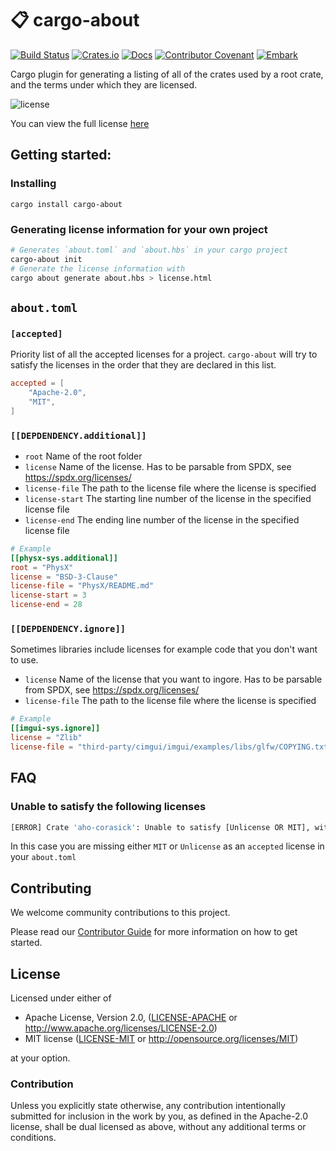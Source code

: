 # 📋 cargo-about

[![Build Status](https://github.com/EmbarkStudios/cargo-about/workflows/CI/badge.svg)](https://github.com/EmbarkStudios/cargo-about/actions?workflow=CI)
[![Crates.io](https://img.shields.io/crates/v/cargo-about.svg)](https://crates.io/crates/cargo-about)
[![Docs](https://docs.rs/cargo-about/badge.svg)](https://docs.rs/cargo-about)
[![Contributor Covenant](https://img.shields.io/badge/contributor%20covenant-v1.4%20adopted-ff69b4.svg)](CODE_OF_CONDUCT.md)
[![Embark](https://img.shields.io/badge/embark-open%20source-blueviolet.svg)](https://embark.dev)

Cargo plugin for generating a listing of all of the crates used by a root crate, and the terms under which they are licensed.

![license](https://i.imgur.com/pvOjj06.png)

You can view the full license [here](media/license.html)

## Getting started:

### Installing

```
cargo install cargo-about
```

### Generating license information for your own project

```bash
# Generates `about.toml` and `about.hbs` in your cargo project
cargo-about init
# Generate the license information with
cargo about generate about.hbs > license.html
```

## `about.toml`

### `[accepted]`

Priority list of all the accepted licenses for a project. `cargo-about` will try to satisfy the licenses in the order that they are declared in this list.

```toml
accepted = [
    "Apache-2.0",
    "MIT",
]
```
### `[[DEPDENDENCY.additional]]`
* `root` Name of the root folder
* `license` Name of the license. Has to be parsable from SPDX, see https://spdx.org/licenses/
* `license-file` The path to the license file where the license is specified
* `license-start` The starting line number of the license in the specified license file
* `license-end` The ending line number of the license in the specified license file


```toml
# Example
[[physx-sys.additional]]
root = "PhysX"
license = "BSD-3-Clause"
license-file = "PhysX/README.md"
license-start = 3
license-end = 28
```

### `[[DEPDENDENCY.ignore]]`
Sometimes libraries include licenses for example code that you don't want to use.

* `license` Name of the license that you want to ingore. Has to be parsable from SPDX, see https://spdx.org/licenses/
* `license-file` The path to the license file where the license is specified

```toml
# Example
[[imgui-sys.ignore]]
license = "Zlib"
license-file = "third-party/cimgui/imgui/examples/libs/glfw/COPYING.txt"
```

## FAQ

### Unable to satisfy the following licenses

```bash
[ERROR] Crate 'aho-corasick': Unable to satisfy [Unlicense OR MIT], with the following accepted licenses [Apache-2.0]
```

In this case you are missing either `MIT` or `Unlicense` as an `accepted` license in your `about.toml`

## Contributing

We welcome community contributions to this project.

Please read our [Contributor Guide](CONTRIBUTING.md) for more information on how to get started.

## License

Licensed under either of

* Apache License, Version 2.0, ([LICENSE-APACHE](LICENSE-APACHE) or http://www.apache.org/licenses/LICENSE-2.0)
* MIT license ([LICENSE-MIT](LICENSE-MIT) or http://opensource.org/licenses/MIT)

at your option.

### Contribution

Unless you explicitly state otherwise, any contribution intentionally submitted for inclusion in the work by you, as defined in the Apache-2.0 license, shall be dual licensed as above, without any additional terms or conditions.
